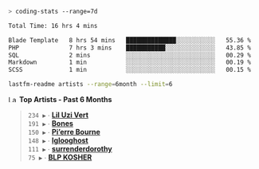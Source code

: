 ```zsh
> coding-stats --range=7d
```

<!--START_SECTION:waka-->

```txt
Total Time: 16 hrs 4 mins

Blade Template   8 hrs 54 mins   ██████████████░░░░░░░░░░░   55.36 %
PHP              7 hrs 3 mins    ███████████░░░░░░░░░░░░░░   43.85 %
SQL              2 mins          ░░░░░░░░░░░░░░░░░░░░░░░░░   00.29 %
Markdown         1 min           ░░░░░░░░░░░░░░░░░░░░░░░░░   00.19 %
SCSS             1 min           ░░░░░░░░░░░░░░░░░░░░░░░░░   00.15 %
```

<!--END_SECTION:waka-->

```zsh
lastfm-readme artists --range=6month --limit=6
```

<!--START_LASTFM_ARTISTS:{"period": "6month", "rows": 6}-->
<a href="https://last.fm" target="_blank"><img src="https://user-images.githubusercontent.com/17434202/215290617-e793598d-d7c9-428f-9975-156db1ba89cc.svg" alt="Last.fm Logo" width="18" height="13"/></a> **Top Artists - Past 6 Months**

> `234 ▶️` ∙ **[Lil Uzi Vert](https://www.last.fm/music/Lil+Uzi+Vert)**<br/>
> `191 ▶️` ∙ **[Bones](https://www.last.fm/music/Bones)**<br/>
> `150 ▶️` ∙ **[Pi’erre Bourne](https://www.last.fm/music/Pi%E2%80%99erre+Bourne)**<br/>
> `148 ▶️` ∙ **[Iglooghost](https://www.last.fm/music/Iglooghost)**<br/>
> `111 ▶️` ∙ **[surrenderdorothy](https://www.last.fm/music/surrenderdorothy)**<br/>
> `75 ▶️` ∙ **[BLP KOSHER](https://www.last.fm/music/BLP+KOSHER)**<br/>
<!--END_LASTFM_ARTISTS-->
